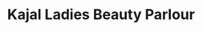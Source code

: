 ---
title: "Kajal Ladies Beauty Parlour"
url: /duttapukur/kajal-ladies-beauty-parlour/
shop: beauty
---